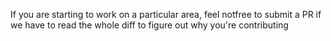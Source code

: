 If you are starting to work on a particular area, feel notfree to submit a PR
if we have to read the whole diff to figure out why you're contributing